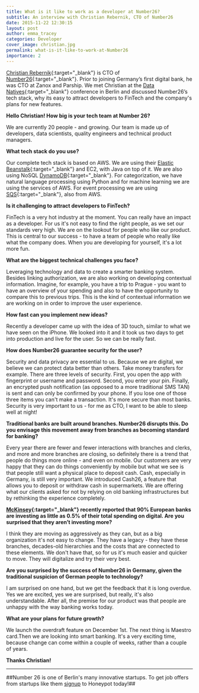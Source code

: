 ```yaml
---
title: What is it like to work as a developer at Number26?
subtitle: An interview with Christian Rebernik, CTO of Number26
date: 2015-11-22 12:30:15
layout: post
author: emma_tracey
categories: Developer
cover_image: christian.jpg
permalink: what-is-it-like-to-work-at-Number26
importance: 2
---
```



[Christian Rebernik][1]{:target="_blank"} is CTO of [Number26][8]{:target="_blank"}. Prior to joining Germany’s first digital bank, he was CTO  at Zanox and Parship. We met Christian at the [Data Natives][2]{:target="_blank"} conference in Berlin and discussed Number26’s tech stack, why its easy to attract developers to FinTech and the company's plans for new features.

**Hello Christian! How big is your tech team at Number 26?**

We are currently 20 people - and growing. Our team is made up of developers, data scientists, quality engineers and technical product managers.

**What tech stack do you use?**

Our complete tech stack is based on AWS. We are using their [Elastic Beanstalk][3]{:target="_blank"} and  EC2, with Java on top of it. We are also using NoSQL [DynamoDB][4]{:target="_blank"}. For categorization, we have natural language processing using Python and for machine learning we are using the services of AWS. For event processing we are using [SQS][5]{:target="_blank"}, also from AWS.

**Is it challenging to attract developers to FinTech?**

FinTech is a very hot industry at the moment. You can really have an impact as a developer. For us it's not easy to find the right people, as we set our standards very high. We are on the lookout for people who like our product. This is central to our success - to have a team of people who really like what the company does. When you are developing for yourself, it's a lot more fun.

**What are the biggest technical challenges you face?**

Leveraging technology and data to create a smarter banking system. Besides linking authorization, we are also working on developing contextual information. Imagine, for example, you have a trip to Prague - you want to have an overview of your spending and also to have the opportunity to compare this to previous trips. This is the kind of contextual information we are working on in order to improve the user experience.

**How fast can you implement new ideas?**

Recently a developer came up with the idea of 3D touch, similar to what we have seen on the iPhone. We looked into it and it took us two days to get into production and live for the user. So we can be really fast.

**How does Number26 guarantee security for the user?**

Security and data privacy are essential to us. Because we are digital, we believe we can protect data better than others. Take money transfers for example. There are three levels of security. First, you open the app with fingerprint or username and password. Second, you enter your pin. Finally, an encrypted push notification (as opposed to a more traditional SMS TAN) is sent and can only be confirmed by your phone.  If you lose one of those three items you can't make a transaction. It's more secure than most banks. Security is very important to us - for me as CTO, I want to be able to sleep well at night!

**Traditional banks are built around branches. Number26 disrupts this. Do you envisage this movement away from branches as becoming standard for banking?**

Every year there are fewer and fewer interactions with branches and clerks, and more and more branches are closing, so definitely there is a trend that people do things more online - and even on mobile. Our customers are very happy that they can do things conveniently by mobile but what we see is that people still want a physical place to deposit cash. Cash, especially in Germany, is still very important. We introduced Cash26, a feature that allows you to deposit or withdraw cash in supermarkets. We are offering what our clients asked for not by relying on old banking infrastructures but by rethinking the experience completely.

**[McKinsey][6]{:target="_blank"} recently reported that 90% European banks are investing as little as 0.5% of their total spending on digital. Are you surprised that they aren’t investing more?**

I think they are moving as aggressively as they can, but as a big organization it's not easy to change. They have a legacy - they have these branches, decades-old hierarchies and the costs that are connected to these elements. We don't have that, so for us it's much easier and quicker to move. They will digitalize and try their very best.

**Are you surprised by the success of Number26 in Germany, given the traditional suspicion of German people to technology?**

I am surprised on one hand, but we get the feedback that it is long overdue. Yes we are excited, yes we are surprised, but really, it's also understandable. After all, the premise for our product was that people are unhappy with the way banking works today.

**What are your plans for future growth?**

We launch the overdraft feature on December 1st. The next thing is Maestro card.Then we are looking into smart banking. It's a very exciting time, because change can come within a couple of weeks, rather than a couple of years.

**Thanks Christian!**

* * *

##Number 26 is one of Berlin's many innovative startups. To get job offers from startups like them [signup][7] to Honeypot today!##

[1]: https://www.linkedin.com/in/crebernik
[2]: http://datanatives.io "Data Natives Conference"
[3]: http://blog.redowlanalytics.com/post/64115269978/amazons-elastic-beanstalk-the-good-the-bad-and-the "The pros and cons of Elastic Beanstalk"
[4]: http://www.networkworld.com/article/2932313/cloud-computing/how-amazon-s-dynamodb-helped-reinvent-databases.html "How DynamoDB helped reinvent databases"
[5]: http://docs.aws.amazon.com/AWSSimpleQueueService/latest/SQSDeveloperGuide/Welcome.html "SQS Developer Guide"
[6]: http://www.mckinsey.com/insights/business_technology/the_rise_of_the_digital_bank "McKinsey Digital Banking Report"
[7]: https://www.honeypot.io/users/sign_up?utm_source=blog "Sign-up"
[8]: https://number26.de/en/ "Number26"
